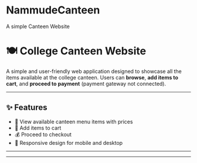 # NammudeCanteen
A simple Canteen Website
# 🍽️ College Canteen Website

A simple and user-friendly web application designed to showcase all the items available at the college canteen. Users can **browse**, **add items to cart**, and **proceed to payment** (payment gateway not connected).

---

## ✨ Features

- 🧾 View available canteen menu items with prices
- 🛒 Add items to cart
- 💰 Proceed to checkout
- 📱 Responsive design for mobile and desktop


---


---


